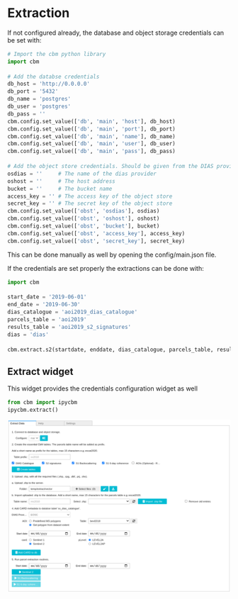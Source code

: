 # Extraction



If not configured already, the database and object storage credentials can be set with:
```python
# Import the cbm python library
import cbm

# Add the databse credentials
db_host = 'http://0.0.0.0'
db_port = '5432'
db_name = 'postgres'
db_user = 'postgres'
db_pass = ''
cbm.config.set_value(['db', 'main', 'host'], db_host)
cbm.config.set_value(['db', 'main', 'port'], db_port)
cbm.config.set_value(['db', 'main', 'name'], db_name)
cbm.config.set_value(['db', 'main', 'user'], db_user)
cbm.config.set_value(['db', 'main', 'pass'], db_pass)

# Add the object store credentials. Should be given from the DIAS provider.
osdias = ''     # The name of the dias provider
oshost = ''     # The host address
bucket = ''     # The bucket name
access_key = '' # The access key of the object store
secret_key = '' # The secret key of the object store
cbm.config.set_value(['obst', 'osdias'], osdias)
cbm.config.set_value(['obst', 'oshost'], oshost)
cbm.config.set_value(['obst', 'bucket'], bucket)
cbm.config.set_value(['obst', 'access_key'], access_key)
cbm.config.set_value(['obst', 'secret_key'], secret_key)
```

This can be done manually as well by opening the config/main.json file.


If the credentials are set properly the extractions can be done with:
```python
import cbm

start_date = '2019-06-01'
end_date = '2019-06-30'
dias_catalogue = 'aoi2019_dias_catalogue'
parcels_table = 'aoi2019'
results_table = 'aoi2019_s2_signatures'
dias = 'dias'

cbm.extract.s2(startdate, enddate, dias_catalogue, parcels_table, results_table, dias)
```


## Extract widget

This widget provides the credentials configuration widget as well

```python
from cbm import ipycbm
ipycbm.extract()
```

![](https://raw.githubusercontent.com/konanast/cbm_media/main/ipycbm_extract_01.png)
